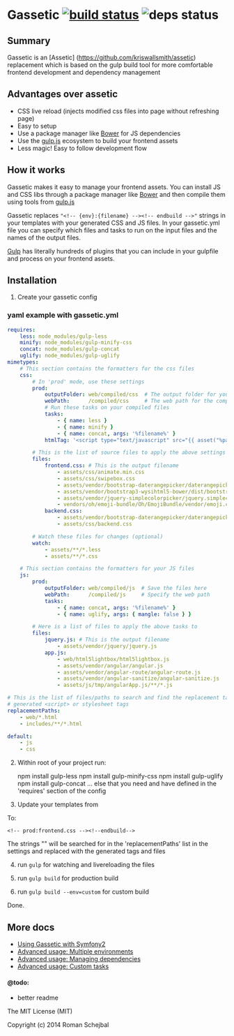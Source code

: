 # Gassetic [![build status](https://travis-ci.org/crossborne/gassetic.svg?branch=master)](https://travis-ci.org/crossborne/gassetic) ![deps status](https://david-dm.org/crossborne/gassetic.png)


## Summary
Gassetic is an [Assetic] (https://github.com/kriswallsmith/assetic) replacement which is based on the gulp build tool for more comfortable frontend development and dependency management

## Advantages over assetic
- CSS live reload (injects modified css files into page without refreshing page)
- Easy to setup
- Use a package manager like [Bower](http://bower.io/) for JS dependencies
- Use the [gulp.js](http://gulpjs.com/) ecosystem to build your frontend assets
- Less magic! Easy to follow development flow

## How it works

Gassetic makes it easy to manage your frontend assets. You can install JS and CSS libs through a package manager like [Bower](http://bower.io/) and then compile them using tools from [gulp.js](http://gulpjs.com)

Gassetic replaces ```"<!-- {env}:{filename} --><!-- endbuild -->"``` strings in your templates with your generated CSS and JS files. In your gassetic.yml file you can specify which files and tasks to run on the input files and the names of the output files.

[Gulp](http://gulpjs.com/plugins/) has literally hundreds of plugins that you can include in your gulpfile and process on your frontend assets.


## Installation

1) Create your gassetic config

### yaml example with gassetic.yml
```yml
requires:
    less: node_modules/gulp-less
    minify: node_modules/gulp-minify-css
    concat: node_modules/gulp-concat
    uglify: node_modules/gulp-uglify
mimetypes:
    # This section contains the formatters for the css files
    css:
        # In 'prod' mode, use these settings
        prod:
            outputFolder: web/compiled/css  # The output folder for your saving your compiled files
            webPath:      /compiled/css     # The web path for the compiled files
            # Run these tasks on your compiled files
            tasks:
                - { name: less }
                - { name: minify }
                - { name: concat, args: '%filename%' }
            htmlTag: '<script type="text/javascript" src="{{ asset("%path%") }}"></script>' # custom html tag

        # This is the list of source files to apply the above settings
        files:
            frontend.css: # This is the output filename
                - assets/css/animate.min.css
                - assets/css/swipebox.css
                - assets/vendor/bootstrap-daterangepicker/daterangepicker-bs3.css
                - assets/vendor/bootstrap3-wysihtml5-bower/dist/bootstrap3-wysihtml5.css
                - assets/vendor/jquery-simplecolorpicker/jquery.simplecolorpicker.css
                - vendors/oh/emoji-bundle/Oh/EmojiBundle/vendor/emoji.css
            backend.css:
                - assets/vendor/bootstrap-daterangepicker/daterangepicker-bs3.css
                - assets/css/backend.css

        # Watch these files for changes (optional)
        watch:
            - assets/**/*.less
            - assets/**/*.css

    # This section contains the formatters for your JS files
    js:
        prod:
            outputFolder: web/compiled/js  # Save the files here
            webPath:      /compiled/js     # Specify the web path
            tasks:
                - { name: concat, args: '%filename%' }
                - { name: uglify, args: { mangle: false } }

        # Here is a list of files to apply the above tasks to
        files:
            jquery.js: # This is the output filename
                - assets/vendor/jquery/jquery.js
            app.js:
                - web/html5lightbox/html5lightbox.js
                - assets/vendor/angular/angular.js
                - assets/vendor/angular-route/angular-route.js
                - assets/vendor/angular-sanitize/angular-sanitize.js
                - assets/js/tmp/angularApp.js/**/*.js

# This is the list of files/paths to search and find the replacement tags to insert the
# generated <script> or stylesheet tags
replacementPaths:
    - web/*.html
    - includes/**/*.html

default:
    - js
    - css
```

2) Within root of your project run:

	npm install gulp-less
    npm install gulp-minify-css
    npm install gulp-uglify
    npm install gulp-concat
    ... else that you need and have defined in the 'requires' section of the config

3) Update your templates from

	<link rel="stylesheet" ...

To:

    <!-- prod:frontend.css --><!--endbuild-->

The strings "<!-- {environment}:{filename} --><!-- endbuild -->" will be searched for in the 'replacementPaths' list in the settings and replaced with the generated tags and files

4) run ```gulp``` for watching and livereloading the files

5) run ```gulp build``` for production build

6) run ```gulp build --env=custom``` for custom build

Done.

## More docs

- [Using Gassetic with Symfony2](https://github.com/ollietb/gassetic/blob/master/Resources/doc/GasseticAndSymfony2.md)
- [Advanced usage: Multiple environments](https://github.com/ollietb/gassetic/blob/master/Resources/doc/MultipleEnvironments.md)
- [Advanced usage: Managing dependencies](https://github.com/ollietb/gassetic/blob/master/Resources/doc/ManagingDependencies.md)
- [Advanced usage: Custom tasks](https://github.com/ollietb/gassetic/blob/master/Resources/doc/CustomTasks.md)

#### @todo:
- better readme

The MIT License (MIT)

Copyright (c) 2014 Roman Schejbal
